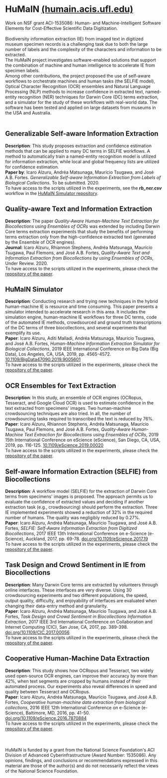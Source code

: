 # HuMaIN [(humain.acis.ufl.edu)](http://humain.acis.ufl.edu/)
Work on NSF grant ACI-1535086: Human- and Machine-Intelligent Software Elements for Cost-Effective Scientific Data Digitization.<br/>
<br/>
Biodiversity information extraction (IE) from imaged text in digitized museum specimen records is a challenging task due to both the large number of labels and the complexity of the characters and information to be extracted. <br/>
The HuMaIN project investigates software-enabled solutions that support the combination of machine and human intelligence to accelerate IE from specimen labels.<br/>
Among other contributions, the project proposed the use of self-aware workflows to orchestrate machines and human tasks (the SELFIE model), Optical Character Recognition (OCR) ensembles and Natural Language Processing (NLP) methods to increase confidence in extracted text, named-entity recognition (NER) techniques for Darwin Core (DC) terms extraction, and a simulator for the study of these workflows with real-world data. The software has been tested and applied on large datasets from museums in the USA and Australia.<br/>
<br/>

## Generalizable Self-aware Information Extraction
**Description**: This study proposes extraction and confidence estimation methods that can be applied to many DC terms in SELFIE workflows. A method to automatically train a named-entity recognition model is utilized for information extraction, while local and global frequency lists are utilized for confidence estimation.<br/>
**Paper by**: Icaro Alzuru, Andréa Matsunaga, Maurício Tsugawa, and José A.B. Fortes. *Generalizable Self-aware Information Extraction from Labels of Biological Collections*. To be submitted. 2020.<br/>
To have access to the scripts utilized in the experiments, see the ***rb_ner.csv*** workflow in the [HuMaIN Simulator repository](https://github.com/acislab/HuMaIN_Simulator).

## Quality-aware Text and Information Extraction
**Description**: The paper *Quality-Aware Human-Machine Text Extraction for Biocollections using Ensembles of OCRs* was extended by including Darwin Core terms extraction experiments that study the benefits of performing terms extraction only from the high-confidence extracted text (generated by the Ensemble of OCR engines).<br/>
**Journal**: Icaro Alzuru, Rhiannon Stephens, Andréa Matsunaga, Maurício Tsugawa, Paul Flemons, and José A.B. Fortes, *Quality-Aware Text and Information Extraction from Biocollections by using Ensembles of OCRs*, Under Review. 2020.<br/>
To have access to the scripts utilized in the experiments, please check the [repository  of the paper](https://github.com/acislab/HuMaIN_Text_Extraction).

## HuMaIN Simulator
**Description**: Conducting research and trying new techniques in the hybrid human-machine IE is resource and time consuming. This paper presents a simulator intended to accelerate research in this area. It includes the simulation engine, human-machine IE workflows for three DC terms, code of the automated IE methods, crowdsourced and ground truth transcriptions of the DC terms of three biocollections, and several experiments that exemplify its use.<br/>
**Paper**: Icaro Alzuru, Aditi Malladi, Andréa Matsunaga, Maurício Tsugawa, and José A.B. Fortes, *Human-Machine Information Extraction Simulator for Biological Collections*, 2019 IEEE International Conference on Big Data (Big Data), Los Angeles, CA, USA, 2019, pp. 4565-4572. [10.1109/BigData47090.2019.9005601](https://doi.org/10.1109/BigData47090.2019.9005601)<br/>
To have access to the scripts utilized in the experiments, please check the [repository of the paper](https://github.com/acislab/HuMaIN_Simulator).

## OCR Ensembles for Text Extraction
**Description**: In this study, an ensemble of OCR engines (OCRopus, Tesseract, and Google Cloud OCR) is used to estimate confidence in the text extracted from specimens' images. Two human-machine crowdsourcing techniques are also tried. In all, the number of crowdsourcing tasks required to transcribed the text is reduced by 76%.<br/>
**Paper**: Icaro Alzuru, Rhiannon Stephens, Andréa Matsunaga, Maurício Tsugawa, Paul Flemons, and José A.B. Fortes, *Quality-Aware Human-Machine Text Extraction for Biocollections using Ensembles of OCRs*, 2019 15th International Conference on eScience (eScience), San Diego, CA, USA, 2019, pp. 116-125. [10.1109/eScience.2019.00020](https://doi.org/10.1109/eScience.2019.00020) <br/>
To have access to the scripts utilized in the experiments, please check the [repository  of the paper](https://github.com/acislab/HuMaIN_Text_Extraction).

## Self-aware Information Extraction (SELFIE) from Biocollections
**Description**: A workflow model (SELFIE) for the extraction of Darwin Core terms from specimens' images is proposed. The approach permits us to evaluate the confidence of extracted values and deciding if another extraction task (e.g., crowdsourcing) should perform the extraction. Three IE implemented experiments showed a reduction of 32% in the required number of humans. The quality was negligibly reduced by 0.27%.<br/>
**Paper**: Icaro Alzuru, Andréa Matsunaga, Maurício Tsugawa, and José A.B. Fortes, *SELFIE: Self-Aware Information Extraction from Digitized Biocollections*, 2017 IEEE 13th International Conference on e-Science (e-Science), Auckland, 2017, pp. 69-78. [doi.org/10.1109/eScience.2017.19](http://doi.org/10.1109/eScience.2017.19)<br/>
To have access to the scripts utilized in the experiments, please check the [repository  of the paper](https://github.com/acislab/HuMaIN_Self-aware_Information_Extraction).

## Task Design and Crowd Sentiment in IE from Biocollections
**Description**: Many Darwin Core terms are extracted by volunteers through online interfaces. These interfaces are very diverse. Using 30 crowdsourcing experiments and two
different populations, the speed, output quality, difficulty, and enjoyability of interfaces are evaluated when changing their data-entry method and  granularity. <br/>
**Paper**: Icaro Alzuru, Andréa Matsunaga, Maurício Tsugawa, and José A.B. Fortes, *Task Design and Crowd Sentiment in Biocollections Information Extraction*, 2017 IEEE 3rd International Conference on Collaboration and Internet Computing (CIC), San Jose, CA, 2017, pp. 389-398. [doi.org/10.1109/CIC.2017.00056](http://doi.org/10.1109/CIC.2017.00056)<br/>
To have access to the scripts utilized in the experiments, please check the [repository  of the paper](https://github.com/acislab/HuMaIN_Crowdsourcing_Complexity).

## Cooperative Human-Machine Data Extraction
**Description**: This study shows how OCRopus and Tesseract, two widely used open-source OCR engines, can improve their accuracy by more than 42%, when text segments are cropped by humans instead of their automated process. Our experiments also reveal differences in speed and quality between Tesseract and OCRopus.<br/>
**Paper**: Icaro Alzuru, Andréa Matsunaga, Maurício Tsugawa, and José A.B. Fortes, *Cooperative human-machine data extraction from biological collections*, 2016 IEEE 12th International Conference on e-Science (e-Science), Baltimore, MD, 2016, pp. 41-50. [doi.org/10.1109/eScience.2016.7870884](http://doi.org/10.1109/eScience.2016.7870884)<br/>
To have access to the scripts utilized in the experiments, please check the [repository  of the paper](https://github.com/acislab/HuMaIN_Collaborative_Data_Extraction).
<br/>
<br/>
<br/>
<br/>
HuMaIN is funded by a grant from the National Science Foundation's ACI Division of Advanced Cyberinfrastructure (Award Number: 1535086). Any opinions, findings, and conclusions or recommendations expressed in this material are those of the author(s) and do not necessarily reflect the views of the National Science Foundation.<br/>